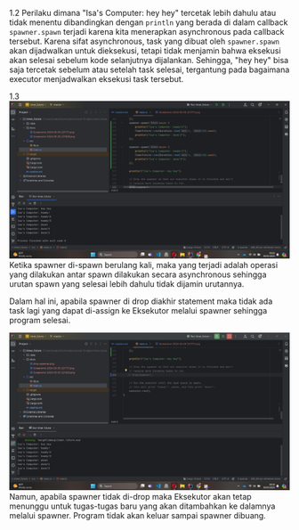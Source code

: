 1.2 Perilaku dimana "Isa's Computer: hey hey" tercetak
lebih dahulu atau tidak menentu dibandingkan dengan 
`println` yang berada di dalam callback `spawner.spawn` terjadi
karena kita menerapkan asynchronous pada callback tersebut.
Karena sifat asynchronous, task yang dibuat 
oleh `spawner.spawn` akan dijadwalkan untuk dieksekusi, 
tetapi tidak menjamin bahwa eksekusi akan selesai 
sebelum kode selanjutnya dijalankan. Sehingga, "hey hey" 
bisa saja tercetak sebelum atau setelah task selesai, 
tergantung pada bagaimana executor menjadwalkan eksekusi 
task tersebut.

1.3  
![](docs/drop-spawner.png)
Ketika spawner di-spawn berulang kali, maka yang terjadi adalah operasi 
yang dilakukan antar spawn dilakukan secara asynchronous sehingga urutan spawn 
yang selesai lebih dahulu tidak dijamin urutannya.

Dalam hal ini, apabila spawner di drop diakhir statement maka tidak ada 
task lagi yang dapat di-assign ke Eksekutor melalui spawner sehingga program selesai.

![](docs/dont-drop-spawner.png)
Namun, apabila spawner tidak di-drop maka Eksekutor akan tetap menunggu untuk tugas-tugas baru yang 
akan ditambahkan ke dalamnya melalui spawner. Program tidak akan keluar sampai spawner dibuang.

